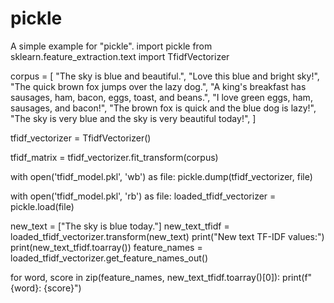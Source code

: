 # pickle
A simple example for "pickle".
import pickle
from sklearn.feature_extraction.text import TfidfVectorizer

corpus = [
    "The sky is blue and beautiful.",
    "Love this blue and bright sky!",
    "The quick brown fox jumps over the lazy dog.",
    "A king's breakfast has sausages, ham, bacon, eggs, toast, and beans.",
    "I love green eggs, ham, sausages, and bacon!",
    "The brown fox is quick and the blue dog is lazy!",
    "The sky is very blue and the sky is very beautiful today!",
]

tfidf_vectorizer = TfidfVectorizer()

tfidf_matrix = tfidf_vectorizer.fit_transform(corpus)

with open('tfidf_model.pkl', 'wb') as file:
    pickle.dump(tfidf_vectorizer, file)

with open('tfidf_model.pkl', 'rb') as file:
    loaded_tfidf_vectorizer = pickle.load(file)

new_text = ["The sky is blue today."]
new_text_tfidf = loaded_tfidf_vectorizer.transform(new_text)
print("New text TF-IDF values:")
print(new_text_tfidf.toarray())
feature_names = loaded_tfidf_vectorizer.get_feature_names_out()

for word, score in zip(feature_names, new_text_tfidf.toarray()[0]):
    print(f"{word}: {score}")
